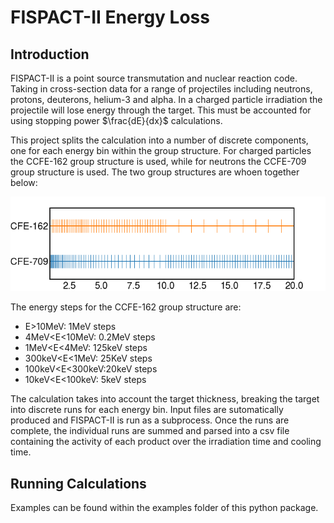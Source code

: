 # FISPACT-II Energy Loss 
## Introduction
FISPACT-II is a point source transmutation and nuclear reaction code. Taking in cross-section data for a range of projectiles including neutrons, protons, deuterons, helium-3 and alpha.
In a charged particle irradiation the projectile will lose energy through the target. This must be accounted for using stopping power $\frac{dE}{dx}$ calculations. 

This project splits the calculation into a number of discrete components, one for each energy bin within the group structure. For charged particles the CCFE-162 group structure is used, while for neutrons the CCFE-709 group structure is used. 
The two group structures are whoen together below: 

![group structure comparison](fispact_dedx/data/gs.png "Energy group structures")

The energy steps for the CCFE-162 group structure are: 

   - E>10MeV:        1MeV steps 
   - 4MeV<E<10MeV:   0.2MeV steps 
   - 1MeV<E<4MeV:    125keV steps
   - 300keV<E<1MeV:  25KeV steps
   - 100keV<E<300keV:20keV steps
   - 10keV<E<100keV: 5keV steps
   
The calculation takes into account the target thickness, breaking the target into discrete runs for each energy bin. Input files are sutomatically produced and FISPACT-II is run as a subprocess. Once the runs are complete, the individual runs are summed and parsed into a csv file containing the activity of each product over the irradiation time and cooling time.

## Running Calculations 
Examples can be found within the examples folder of this python package. 